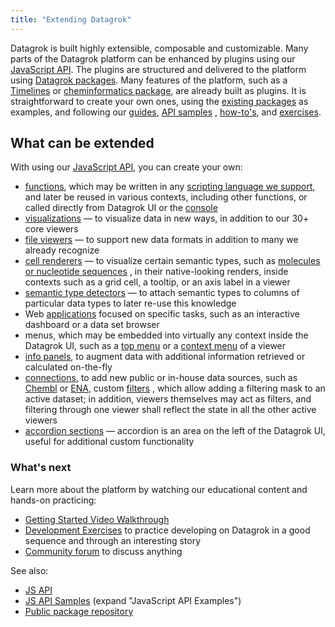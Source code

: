 ```yaml
---
title: "Extending Datagrok"
---
```


Datagrok is built highly extensible, composable and customizable. Many parts of the Datagrok platform can be enhanced by
plugins using our [JavaScript API](../js-api.md). The plugins are structured and delivered to the platform
using [Datagrok packages](../develop.md#packages). Many features of the platform, such as a
[Timelines](https://github.com/datagrok-ai/public/tree/master/packages/Viewers) or
[cheminformatics package](https://github.com/datagrok-ai/public/tree/master/packages/Chem), are already built as
plugins. It is straightforward to create your own ones, using
the [existing packages](https://github.com/datagrok-ai/public/tree/master/packages) as examples, and following
our [guides](../develop.md), [API samples](https://public.datagrok.ai/js)
, [how-to's](../how-to/develop-custom-viewer.md), and [exercises](../exercises/exercises.md).

## What can be extended

With using our [JavaScript API](../js-api.md), you can create your own:

* [functions](../../datagrok/concepts/functions/functions.md), which may be written in any
  [scripting language we support](../../compute/scripting.md), and later be reused in various contexts, including other
  functions, or called directly from Datagrok UI or the [console](../../datagrok/navigation.md#console)
* [visualizations](../../visualize/viewers/viewers.md) — to visualize data in new ways, in addition to our 30+ core viewers
* [file viewers](../how-to/create-custom-file-viewers.md) — to support new data formats in addition to many we already recognize
* [cell renderers](../function-roles.md#cell-renderers) — to visualize certain semantic types, such
  as [molecules
  or nucleotide sequences](https://github.com/datagrok-ai/public/blob/master/libraries/chem-meta/src/rdkit-api.ts)
  , in their native-looking renders, inside contexts such as a grid cell, a tooltip, or an axis label in a viewer
* [semantic type detectors](../how-to/define-semantic-type-detectors.md) — to attach semantic types to columns of
  particular data types to later re-use this knowledge
* Web [applications](../how-to/build-an-app.md) focused on specific tasks, such as an interactive dashboard or a data set
  browser<!--, as [the one for Chembl](https://github.com/datagrok-ai/public/tree/master/packages/ChemblBrowser)-->
* menus, which may be embedded into virtually any context inside the Datagrok UI, such as a
  [top menu](https://public.datagrok.ai/js/samples/ui/menu) or
  a [context menu](https://public.datagrok.ai/js/samples/events/viewer-events) of a viewer
* [info panels](../how-to/add-info-panel.md), to augment data with additional information retrieved or calculated
  on-the-fly
* [connections](../../access/access.md#data-connection), to add new public or in-house data sources, such
  as [Chembl](https://www.ebi.ac.uk/chembl/) or [ENA](https://www.ebi.ac.uk/ena/browser/),
  custom [filters](https://github.com/datagrok-ai/public/blob/master/packages/Widgets/src/filters/radio-button-filter.ts)
  , which allow adding a filtering mask to an active dataset; in addition, viewers themselves may act as filters, and
  filtering through one viewer shall reflect the state in all the other active viewers
* [accordion sections](../advanced/ui.md#accordions) — accordion is an area on the left of the Datagrok UI, useful for additional
  custom functionality

### What's next

Learn more about the platform by watching our educational content and hands-on practicing:

* [Getting Started Video Walkthrough](../getting-started.md#6-videos)
* [Development Exercises](../exercises/exercises.md) to practice developing on Datagrok in a good sequence and through an
  interesting story
* [Community forum](https://community.datagrok.ai/) to discuss anything

See also:

* [JS API](../js-api.md)
* [JS API Samples](https://public.datagrok.ai/js) (expand "JavaScript API Examples")
* [Public package repository](https://github.com/datagrok-ai/public)
